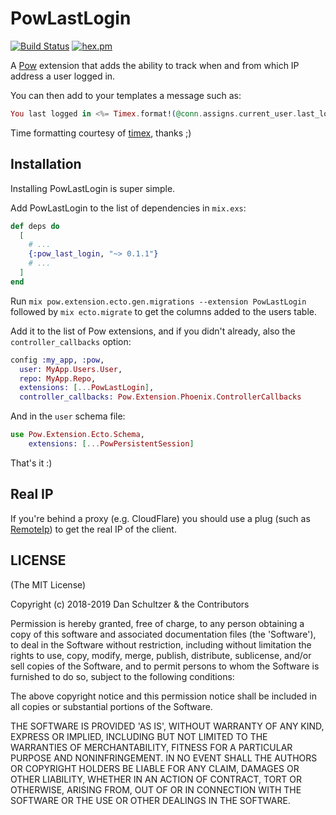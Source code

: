 # PowLastLogin

[![Build Status](https://travis-ci.org/humancopy/pow_last_login.svg?branch=master)](https://travis-ci.org/humancopy/pow_last_login) [![hex.pm](http://img.shields.io/hexpm/v/pow_last_login.svg?style=flat)](https://hex.pm/packages/pow_last_login)

A [Pow](https://github.com/danschultzer/pow) extension that adds the ability to track when and from which IP address a user logged in.

You can then add to your templates a message such as:

```elixir
You last logged in <%= Timex.format!(@conn.assigns.current_user.last_login_at, "{relative}", :relative) %> from <%= @conn.assigns.current_user.last_login_from %>.
```

Time formatting courtesy of [timex](https://github.com/bitwalker/timex), thanks ;)

## Installation

Installing PowLastLogin is super simple.

Add PowLastLogin to the list of dependencies in `mix.exs`:

```elixir
def deps do
  [
    # ...
    {:pow_last_login, "~> 0.1.1"}
    # ...
  ]
end
```

Run `mix pow.extension.ecto.gen.migrations --extension PowLastLogin` followed by `mix ecto.migrate` to get the columns added to the users table.

Add it to the list of Pow extensions, and if you didn't already, also the `controller_callbacks` option:

```elixir
config :my_app, :pow,
  user: MyApp.Users.User,
  repo: MyApp.Repo,
  extensions: [...PowLastLogin],
  controller_callbacks: Pow.Extension.Phoenix.ControllerCallbacks
```

And in the `user` schema file:

```elixir
use Pow.Extension.Ecto.Schema,
    extensions: [...PowPersistentSession]
```


That's it :)

## Real IP

If you're behind a proxy (e.g. CloudFlare) you should use a plug (such as [RemoteIp](https://github.com/ajvondrak/remote_ip)) to get the real IP of the client.

## LICENSE

(The MIT License)

Copyright (c) 2018-2019 Dan Schultzer & the Contributors

Permission is hereby granted, free of charge, to any person obtaining a copy of this software and associated documentation files (the 'Software'), to deal in the Software without restriction, including without limitation the rights to use, copy, modify, merge, publish, distribute, sublicense, and/or sell copies of the Software, and to permit persons to whom the Software is furnished to do so, subject to the following conditions:

The above copyright notice and this permission notice shall be included in all copies or substantial portions of the Software.

THE SOFTWARE IS PROVIDED 'AS IS', WITHOUT WARRANTY OF ANY KIND, EXPRESS OR IMPLIED, INCLUDING BUT NOT LIMITED TO THE WARRANTIES OF MERCHANTABILITY, FITNESS FOR A PARTICULAR PURPOSE AND NONINFRINGEMENT. IN NO EVENT SHALL THE AUTHORS OR COPYRIGHT HOLDERS BE LIABLE FOR ANY CLAIM, DAMAGES OR OTHER LIABILITY, WHETHER IN AN ACTION OF CONTRACT, TORT OR OTHERWISE, ARISING FROM, OUT OF OR IN CONNECTION WITH THE SOFTWARE OR THE USE OR OTHER DEALINGS IN THE SOFTWARE.